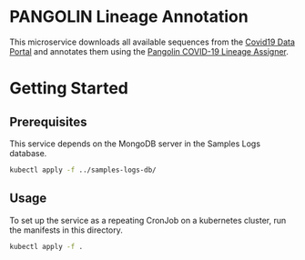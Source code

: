 # PANGOLIN Lineage Annotation

This microservice downloads all available sequences from the [Covid19 Data Portal](https://www.covid19dataportal.org/) and annotates them using the [Pangolin COVID-19 Lineage Assigner](https://www.biorxiv.org/content/10.1101/2020.04.17.046086v1).

# Getting Started

## Prerequisites

This service depends on the MongoDB server in the Samples Logs database.

```sh
kubectl apply -f ../samples-logs-db/
```

## Usage

To set up the service as a repeating CronJob on a kubernetes cluster, run the manifests in this directory.

```sh
kubectl apply -f .
```

